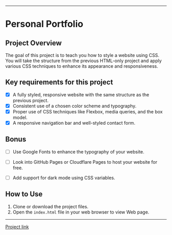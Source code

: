 ---
# Personal Portfolio

## Project Overview
The goal of this project is to teach you how to style a website using CSS. You will take the structure from the previous HTML-only project and apply various CSS techniques to enhance its appearance and responsiveness.

## Key requirements for this project
- [x] A fully styled, responsive website with the same structure as the previous project.
- [x] Consistent use of a chosen color scheme and typography.
- [x] Proper use of CSS techniques like Flexbox, media queries, and the box model.
- [x] A responsive navigation bar and well-styled contact form.

## Bonus
- [ ] Use Google Fonts to enhance the typography of your website.
- [ ] Look into GitHub Pages or Cloudflare Pages to host your website for free.
- [ ] Add support for dark mode using CSS variables.


## How to Use
1. Clone or download the project files.
2. Open the `index.html` file in your web browser to view Web page.

 ---

[Project link](https://roadmap.sh/projects/portfolio-website)
